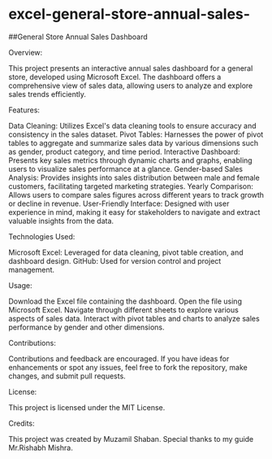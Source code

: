 # excel-general-store-annual-sales-
##General Store Annual Sales Dashboard

Overview:

This project presents an interactive annual sales dashboard for a general store, developed using Microsoft Excel. The dashboard offers a comprehensive view of sales data, allowing users to analyze and explore sales trends efficiently.

Features:

Data Cleaning: Utilizes Excel's data cleaning tools to ensure accuracy and consistency in the sales dataset.
Pivot Tables: Harnesses the power of pivot tables to aggregate and summarize sales data by various dimensions such as gender, product category, and time period.
Interactive Dashboard: Presents key sales metrics through dynamic charts and graphs, enabling users to visualize sales performance at a glance.
Gender-based Sales Analysis: Provides insights into sales distribution between male and female customers, facilitating targeted marketing strategies.
Yearly Comparison: Allows users to compare sales figures across different years to track growth or decline in revenue.
User-Friendly Interface: Designed with user experience in mind, making it easy for stakeholders to navigate and extract valuable insights from the data.

Technologies Used:

Microsoft Excel: Leveraged for data cleaning, pivot table creation, and dashboard design.
GitHub: Used for version control and project management.

Usage:

Download the Excel file containing the dashboard.
Open the file using Microsoft Excel.
Navigate through different sheets to explore various aspects of sales data.
Interact with pivot tables and charts to analyze sales performance by gender and other dimensions.

Contributions:

Contributions and feedback are encouraged. If you have ideas for enhancements or spot any issues, feel free to fork the repository, make changes, and submit pull requests.

License:

This project is licensed under the MIT License.

Credits:

This project was created by Muzamil Shaban. Special thanks to my guide Mr.Rishabh Mishra.

